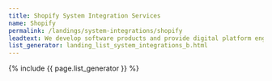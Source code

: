 ```yaml
---
title: Shopify System Integration Services
name: Shopify
permalink: /landings/system-integrations/shopify
leadtext: We develop software products and provide digital platform engineering services in across Australia, New Zeland and Asia
list_generator: landing_list_system_integrations_b.html
---
```

{% include {{ page.list_generator }} %}